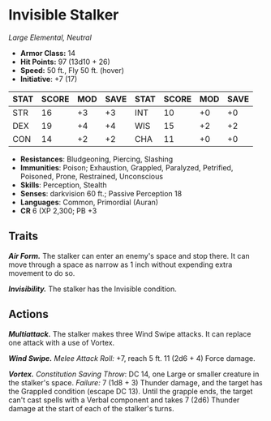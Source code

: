 # Invisible Stalker

*Large Elemental, Neutral*

- **Armor Class:** 14
- **Hit Points:** 97 (13d10 + 26)
- **Speed:** 50 ft., Fly 50 ft. (hover)
- **Initiative**: +7 (17)

|STAT|SCORE|MOD|SAVE|STAT|SCORE|MOD|SAVE|
| --- | --- | --- | ---- |---| --- | --- | ---- |
| STR | 16 | +3 | +3 | INT | 10 | +0 | +0 |
| DEX | 19 | +4 | +4 | WIS | 15 | +2 | +2 |
| CON | 14 | +2 | +2 | CHA | 11 | +0 | +0 |

- **Resistances**: Bludgeoning, Piercing, Slashing
- **Immunities**: Poison; Exhaustion, Grappled, Paralyzed, Petrified, Poisoned, Prone, Restrained, Unconscious
- **Skills**: Perception, Stealth
- **Senses**: darkvision 60 ft.; Passive Perception 18
- **Languages**: Common, Primordial (Auran)
- **CR** 6 (XP 2,300; PB +3

## Traits

***Air Form.*** The stalker can enter an enemy's space and stop there. It can move through a space as narrow as 1 inch without expending extra movement to do so.

***Invisibility.*** The stalker has the Invisible condition.


## Actions

***Multiattack.*** The stalker makes three Wind Swipe attacks. It can replace one attack with a use of Vortex.

***Wind Swipe.*** *Melee Attack Roll:* +7, reach 5 ft. 11 (2d6 + 4) Force damage.

***Vortex.*** *Constitution Saving Throw*: DC 14, one Large or smaller creature in the stalker's space. *Failure:*  7 (1d8 + 3) Thunder damage, and the target has the Grappled condition (escape DC 13). Until the grapple ends, the target can't cast spells with a Verbal component and takes 7 (2d6) Thunder damage at the start of each of the stalker's turns.

